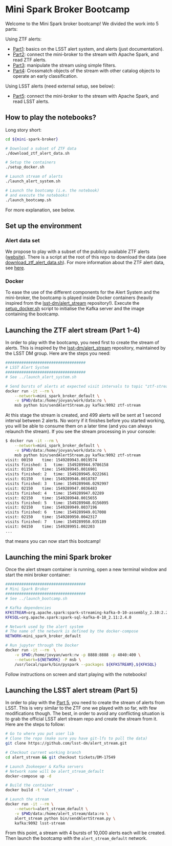 # Mini Spark Broker Bootcamp

Welcome to the Mini Spark broker bootcamp! We divided the work into 5 parts:

Using ZTF alerts:

* [Part1](bootcamp_1_lsst_alert_stream.ipynb): basics on the LSST alert system, and alerts (just documentation).
* [Part2](bootcamp_2_simple_connection.ipynb): connect the mini-broker to the stream with Apache Spark, and read ZTF alerts.
* [Part3](bootcamp_3_filtering.ipynb): manipulate the stream using simple filters.
* [Part4](bootcamp_4_external_classification.ipynb): Crossmatch objects of the stream with other catalog objects to operate an early classification.

Using LSST alerts (need external setup, see below):

* [Part5](bootcamp_5_LSST_alert.ipynb): connect the mini-broker to the stream with Apache Spark, and read LSST alerts.

## How to play the notebooks?

Long story short:

```bash
cd ${mini-spark-broker}

# Download a subset of ZTF data
./download_ztf_alert_data.sh

# Setup the containers
./setup_docker.sh

# Launch stream of alerts
./launch_alert_system.sh

# Launch the bootcamp (i.e. the notebook)
# and execute the notebooks!
./launch_bootcamp.sh
```

For more explanation, see below.

## Set up the environment

### Alert data set

We propose to play with a subset of the publicly available ZTF alerts ([website](https://ztf.uw.edu/alerts/public/)). There is a script at the root of this repo to download the data (see [download_ztf_alert_data.sh](../download_ztf_alert_data.sh)). For more information about the ZTF alert data, see [here](https://zwickytransientfacility.github.io/ztf-avro-alert/).

### Docker

To ease the use of the different components for the Alert System and the mini-broker, the bootcamp is played inside Docker containers (heavily inspired from the [lsst-dm/alert_stream](https://github.com/lsst-dm/alert_stream) repository!). Execute the [setup_docker.sh](../setup_docker.sh) script to initialise the Kafka server and the image containing the bootcamp.

## Launching the ZTF alert stream (Part 1-4)

In order to play with the bootcamp, you need first to create the stream of alerts. This is inspired by the [lsst-dm/alert_stream](https://github.com/lsst-dm/alert_stream) repository, maintained by the LSST DM group. Here are the steps you need:

```bash
###################################
# LSST Alert System
###################################
# See ../launch_alert_system.sh

# Send bursts of alerts at expected visit intervals to topic "ztf-stream":
docker run -it --rm \
    --network=mini_spark_broker_default \
    -v $PWD/data:/home/jovyan/work/data:ro \
    msb python bin/sendAlertStream.py kafka:9092 ztf-stream
```

At this stage the stream is created, and 499 alerts will be sent at 1 second interval between 2 alerts. No worry if it finishes before you started working, you will be able to consume them on a later time (and you can always relaunch the stream). If you see the stream processing in your console:

```bash
$ docker run -it --rm \
    --network=mini_spark_broker_default \
    -v $PWD/data:/home/jovyan/work/data:ro \
    msb python bin/sendAlertStream.py kafka:9092 ztf-stream
visit: 00150 	time: 1549289943.0019574
visits finished: 1 	 time: 1549289944.9786158
visit: 01150 	time: 1549289945.0016901
visits finished: 2 	 time: 1549289945.0222661
visit: 01150 	time: 1549289946.0018787
visits finished: 3 	 time: 1549289946.0292997
visit: 02150 	time: 1549289947.0036483
visits finished: 4 	 time: 1549289947.02289
visit: 02150 	time: 1549289948.0015655
visits finished: 5 	 time: 1549289948.0156095
visit: 02150 	time: 1549289949.0037196
visits finished: 6 	 time: 1549289949.017008
visit: 02150 	time: 1549289950.0042317
visits finished: 7 	 time: 1549289950.035189
visit: 04150 	time: 1549289951.002203
...
```

that means you can now start this bootcamp!

## Launching the mini Spark broker

Once the alert stream container is running, open a new terminal window and start the mini broker container:

```bash
###################################
# Mini Spark Broker
###################################
# See ../launch_bootcamp.sh

# Kafka dependencies
KFKSTREAM=org.apache.spark:spark-streaming-kafka-0-10-assembly_2.10:2.2.0
KFKSQL=org.apache.spark:spark-sql-kafka-0-10_2.11:2.4.0

# Network used by the alert system
# The name of the network is defined by the docker-compose
NETWORK=mini_spark_broker_default

# Run jupyter through the Docker
docker run -it --rm  \
	-v $PWD:/home/jovyan/work:rw -p 8888:8888 -p 4040:400 \
	--network=${NETWORK} -P msb \
	/usr/local/spark/bin/pyspark --packages ${KFKSTREAM},${KFKSQL}
```

Follow instructions on screen and start playing with the notebooks!

## Launching the LSST alert stream (Part 5)

In order to play with the [Part 5](bootcamp_5_LSST_alert.ipynb), you need to create the stream of alerts from LSST. This is very similar to the ZTF one we played with so far, with few modifications though. The best, in order to avoid any conflicting situation is to grab the official LSST alert stream repo and create the stream from it. Here are the steps to follow:

```bash
# Go to where you put user lib
# Clone the repo (make sure you have git-lfs to pull the data)
git clone https://github.com/lsst-dm/alert_stream.git

# Checkout current working branch
cd alert_stream && git checkout tickets/DM-17549

# Launch Zookeeper & Kafka servers
# Network name will be alert_stream_default
docker-compose up -d

# Build the container
docker build -t "alert_stream" .

# Launch the stream
docker run -it --rm \
    --network=alert_stream_default \
    -v $PWD/data:/home/alert_stream/data:ro \
    alert_stream python bin/sendAlertStream.py \
    kafka:9092 lsst-stream
```

From this point, a stream with 4 bursts of 10,000 alerts each will be created. Then launch the bootcamp with the `alert_stream_default` network.